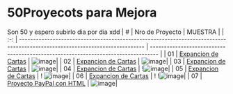 # 50Proyecots para Mejora
Son 50 y espero subirlo dia por dia xdd
|  #  | Nro de Proyecto                                                                                                                     | MUESTRA                                                                         |
| :-: | --------------------------------------------------------------------------------------------------------------------------- | --------------------------------------------------------------------------------- |
| 01  | [Expancion de Cartas](https://github.com/Bloddy20Moon/50-Ejercicios/tree/main/Proyecto1)                             | ![image](https://github.com/Bloddy20Moon/50-Ejercicios/assets/118792974/9b113493-f279-48a7-9239-e90b86e4c8c8)|
| 02  | [Expancion de Cartas](https://github.com/Bloddy20Moon/50-Ejercicios/tree/main/Proyecto02)                             | ![image](https://github.com/Bloddy20Moon/50-Ejercicios/assets/118792974/78eacffb-3aaa-495b-a74c-6ea78da0f7d4)|
| 03  | [Expancion de Cartas](https://github.com/Bloddy20Moon/50-Ejercicios/tree/main/Proyecto03)                             | ![image](https://github.com/Bloddy20Moon/50-Ejercicios/assets/118792974/210d7b09-5eb2-4107-be0b-a7740e0b144a)|
| 04  | [Expancion de Cartas](https://github.com/Bloddy20Moon/50-Ejercicios/tree/main/Proyecto04)                             | !![image](https://github.com/Bloddy20Moon/50-Ejercicios/assets/118792974/012ae965-f938-4979-8849-53a877125a32)|
| 05  | [Expancion de Cartas](https://github.com/Bloddy20Moon/50-Ejercicios/tree/main/Proyecto05)                             | ! ![image](https://github.com/Bloddy20Moon/50-Ejercicios/assets/118792974/aa894d5f-5f1d-4974-92fb-01094f360fee)|
| 06  | [Expancion de Cartas](https://github.com/Bloddy20Moon/50-Ejercicios/tree/main/Proyecto06)                             | ! !![image](https://github.com/Bloddy20Moon/50-Ejercicios/assets/118792974/9a3289b1-80d1-47b7-83c1-3b1538ffb5d5)|
| 07  | [Proyecto PayPal con HTML](https://github.com/Bloddy20Moon/50-Ejercicios/tree/main/Proyecto%20PayPal%20con%20Html)                     | ![image](https://github.com/Bloddy20Moon/50-Ejercicios/assets/118792974/0bb23207-fca6-484d-ba5c-4aab99c75b2a)|
